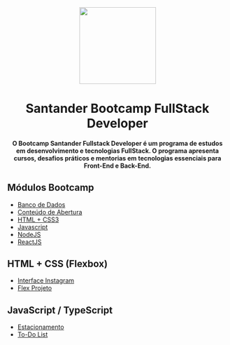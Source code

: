 <div align="center">
<img src="https://github.com/Davi-Perdigao/Santander_Bootcamp_FullStack_Developer/blob/main/Logo-Santander-Bootcamp.png" width="175px"> 
</div>
<h1 align="center">Santander Bootcamp FullStack Developer</h1>
<h4 align="center">O Bootcamp Santander Fullstack Developer é um programa de estudos em desenvolvimento e tecnologias FullStack. O programa apresenta cursos, desafios práticos e mentorias em tecnologias essenciais para Front-End e Back-End.</h4>

## Módulos Bootcamp

- [Banco de Dados](https://github.com/Davi-Perdigao/Desafios_DIO/tree/main/Spread%20FullStack%20Developer/Banco%20de%20Dados)
- [Conteúdo de Abertura](https://github.com/Davi-Perdigao/Desafios_DIO/tree/main/Spread%20FullStack%20Developer/Conte%C3%BAdo%20de%20Abertura)
- [HTML + CSS3](https://github.com/Davi-Perdigao/Desafios_DIO/tree/main/Spread%20FullStack%20Developer/HTML%20%2B%20CSS3)
- [Javascript](https://github.com/Davi-Perdigao/Desafios_DIO/tree/main/Spread%20FullStack%20Developer/Javascript)
- [NodeJS](https://github.com/Davi-Perdigao/Desafios_DIO/tree/main/Spread%20FullStack%20Developer/NodeJS)
- [ReactJS](https://github.com/Davi-Perdigao/Desafios_DIO/tree/main/Spread%20FullStack%20Developer/ReactJS)

## HTML + CSS (Flexbox)

- [Interface Instagram](https://github.com/Davi-Perdigao/Desafios_DIO/tree/main/Interface%20Instagram)
- [Flex Projeto](https://github.com/Davi-Perdigao/Desafios_DIO/tree/main/Flex%20Projeto)

## JavaScript / TypeScript

- [Estacionamento](https://github.com/Davi-Perdigao/Desafios_DIO/tree/main/Estacionamento)
- [To-Do List](https://github.com/Davi-Perdigao/Desafios_DIO/tree/main/Spread%20FullStack%20Developer/Javascript/To%20Do%20List)
